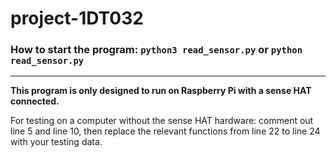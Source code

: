 # project-1DT032


### How to start the program: `python3 read_sensor.py` or `python read_sensor.py`

---

**This program is only designed to run on Raspberry Pi with a sense HAT connected.**

For testing on a computer without the sense HAT hardware: comment out line 5 and line 10, 
then replace the relevant functions from line 22 to line 24 with your testing data.